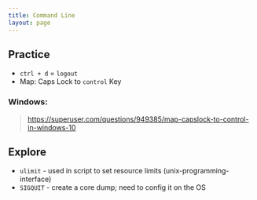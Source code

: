 ```yaml
---
title: Command Line
layout: page
---
```

## Practice
- `ctrl + d` = `logout`
- Map: Caps Lock to `control`  Key
### Windows:
> https://superuser.com/questions/949385/map-capslock-to-control-in-windows-10

## Explore
- `ulimit` - used in script to set resource limits (unix-programming-interface)
- `SIGQUIT` - create a core dump; need to config it on the OS
